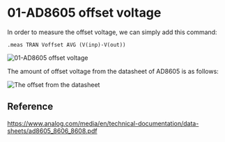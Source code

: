 # 01-AD8605 offset voltage

In order to measure the offset voltage, we can simply add this command:

`.meas TRAN Voffset AVG (V(inp)-V(out))`

![01-AD8605 offset voltage](https://user-images.githubusercontent.com/5110232/180290948-300e0877-7bf3-4add-b052-b440137a8d52.png)

The amount of offset voltage from the datasheet of AD8605 is as follows:

![The offset from the datasheet](https://user-images.githubusercontent.com/5110232/180289330-f864e050-efb7-48f2-8640-c628d98ae1ae.png)

## Reference

https://www.analog.com/media/en/technical-documentation/data-sheets/ad8605_8606_8608.pdf
